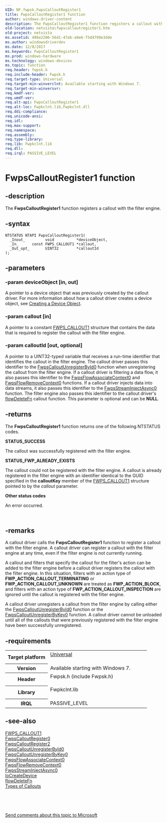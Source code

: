 ```yaml
---
UID: NF.fwpsk.FwpsCalloutRegister1
title: FwpsCalloutRegister1 function
author: windows-driver-content
description: The FwpsCalloutRegister1 function registers a callout with the filter engine.Note  FwpsCalloutRegister1 is the specific version of FwpsCalloutRegister used in Windows 7 and later.
old-location: netvista\fwpscalloutregister1.htm
old-project: netvista
ms.assetid: 496e2206-56d1-47eb-a9e6-f5d4799e3dde
ms.author: windowsdriverdev
ms.date: 12/8/2017
ms.keywords: FwpsCalloutRegister1
ms.prod: windows-hardware
ms.technology: windows-devices
ms.topic: function
req.header: fwpsk.h
req.include-header: Fwpsk.h
req.target-type: Universal
req.target-min-winverclnt: Available starting with Windows 7.
req.target-min-winversvr: 
req.kmdf-ver: 
req.umdf-ver: 
req.alt-api: FwpsCalloutRegister1
req.alt-loc: Fwpkclnt.lib,Fwpkclnt.dll
req.ddi-compliance: 
req.unicode-ansi: 
req.idl: 
req.max-support: 
req.namespace: 
req.assembly: 
req.type-library: 
req.lib: Fwpkclnt.lib
req.dll: 
req.irql: PASSIVE_LEVEL
---
```


# FwpsCalloutRegister1 function



## -description
The 
  <b>FwpsCalloutRegister1</b> function registers a callout with the filter engine.



## -syntax

````
NTSTATUS NTAPI FwpsCalloutRegister1(
  _Inout_         void          *deviceObject,
  _In_      const FWPS_CALLOUT1 *callout,
  _Out_opt_       UINT32        *calloutId
);
````


## -parameters

### -param deviceObject [in, out]

A pointer to a device object that was previously created by the callout driver. For more
     information about how a callout driver creates a device object, see 
     <a href="https://msdn.microsoft.com/library/windows/hardware/ff542862">Creating a Device Object</a>.


### -param callout [in]

A pointer to a constant 
     <a href="netvista.fwps_callout1">FWPS_CALLOUT1</a> structure that contains the
     data that is required to register the callout with the filter engine.


### -param calloutId [out, optional]

A pointer to a UINT32-typed variable that receives a run-time identifier that identifies the
     callout in the filter engine. The callout driver passes this identifier to the 
     <a href="netvista.fwpscalloutunregisterbyid0">FwpsCalloutUnregisterById0</a> function when unregistering the callout from the filter engine. If a
     callout driver is filtering a data flow, it also passes this identifier to the 
     <a href="netvista.fwpsflowassociatecontext0">FwpsFlowAssociateContext0</a> and 
     <a href="netvista.fwpsflowremovecontext0">FwpsFlowRemoveContext0</a> functions.
     If a callout driver injects data into data streams, it also passes this identifier to the 
     <a href="netvista.fwpsstreaminjectasync0">FwpsStreamInjectAsync0</a> function. 
     The filter engine also passes this
     identifier to the callout driver's 
     <a href="..\fwpsk\nc-fwpsk-fwps_callout_flow_delete_notify_fn0.md">flowDeleteFn</a> callout function. This
     parameter is optional and can be <b>NULL</b>.


## -returns
The 
     <b>FwpsCalloutRegister1</b> function returns one of the following NTSTATUS codes.
<dl>
<dt><b>STATUS_SUCCESS</b></dt>
</dl>The callout was successfully registered with the filter engine.
<dl>
<dt><b>STATUS_FWP_ALREADY_EXISTS</b></dt>
</dl>The callout could not be registered with the filter engine. A callout is already registered in
       the filter engine with an identifier identical to the GUID specified in the 
       <b>calloutKey</b> member of the 
       <a href="netvista.fwps_callout1">FWPS_CALLOUT1</a> structure pointed to by the 
       <i>callout</i> parameter.
<dl>
<dt><b>Other status codes</b></dt>
</dl>An error occurred.

 


## -remarks
A callout driver calls the 
    <b>FwpsCalloutRegister1</b> function to register a callout with the filter engine. A callout driver can
    register a callout with the filter engine at any time, even if the filter engine is not currently
    running.

A callout and filters that specify the callout for the filter's action can be added to the filter
    engine before a callout driver registers the callout with the filter engine. In this situation, filters
    with an action type of <b>FWP_ACTION_CALLOUT_TERMINATING</b> or <b>FWP_ACTION_CALLOUT_UNKNOWN</b> are treated as
    <b>FWP_ACTION_BLOCK</b>, and filters with an action type of <b>FWP_ACTION_CALLOUT_INSPECTION</b> are ignored until the
    callout is registered with the filter engine.

A callout driver unregisters a callout from the filter engine by calling either the 
    <a href="netvista.fwpscalloutunregisterbyid0">
    FwpsCalloutUnregisterById0</a> function or the 
    <a href="netvista.fwpscalloutunregisterbykey0">
    FwpsCalloutUnregisterByKey0</a> function. A callout driver cannot be unloaded until all of the callouts
    that were previously registered with the filter engine have been successfully unregistered.


## -requirements
<table>
<tr>
<th width="30%">
Target platform

</th>
<td width="70%">
<dl>
<dt><a href="http://go.microsoft.com/fwlink/p/?linkid=531356" target="_blank">Universal</a></dt>
</dl>
</td>
</tr>
<tr>
<th width="30%">
Version

</th>
<td width="70%">
Available starting with Windows 7.

</td>
</tr>
<tr>
<th width="30%">
Header

</th>
<td width="70%">
<dl>
<dt>Fwpsk.h (include Fwpsk.h)</dt>
</dl>
</td>
</tr>
<tr>
<th width="30%">
Library

</th>
<td width="70%">
<dl>
<dt>Fwpkclnt.lib</dt>
</dl>
</td>
</tr>
<tr>
<th width="30%">
IRQL

</th>
<td width="70%">
PASSIVE_LEVEL

</td>
</tr>
</table>

## -see-also
<dl>
<dt>
<a href="netvista.fwps_callout1">FWPS_CALLOUT1</a>
</dt>
<dt>
<a href="netvista.fwpscalloutregister0">FwpsCalloutRegister0</a>
</dt>
<dt>
<a href="netvista.fwpscalloutregister2">FwpsCalloutRegister2</a>
</dt>
<dt>
<a href="netvista.fwpscalloutunregisterbyid0">FwpsCalloutUnregisterById0</a>
</dt>
<dt>
<a href="netvista.fwpscalloutunregisterbykey0">FwpsCalloutUnregisterByKey0</a>
</dt>
<dt>
<a href="netvista.fwpsflowassociatecontext0">FwpsFlowAssociateContext0</a>
</dt>
<dt>
<a href="netvista.fwpsflowremovecontext0">FwpsFlowRemoveContext0</a>
</dt>
<dt>
<a href="netvista.fwpsstreaminjectasync0">FwpsStreamInjectAsync0</a>
</dt>
<dt>
<a href="kernel.iocreatedevice">IoCreateDevice</a>
</dt>
<dt>
<a href="..\fwpsk\nc-fwpsk-fwps_callout_flow_delete_notify_fn0.md">flowDeleteFn</a>
</dt>
<dt>
<a href="netvista.types_of_callouts">Types of Callouts</a>
</dt>
</dl>
 

 

<a href="mailto:wsddocfb@microsoft.com?subject=Documentation%20feedback [netvista\netvista]:%20FwpsCalloutRegister1 function%20 RELEASE:%20(12/8/2017)&amp;body=%0A%0APRIVACY STATEMENT%0A%0AWe use your feedback to improve the documentation. We don't use your email address for any other purpose, and we'll remove your email address from our system after the issue that you're reporting is fixed. While we're working to fix this issue, we might send you an email message to ask for more info. Later, we might also send you an email message to let you know that we've addressed your feedback.%0A%0AFor more info about Microsoft's privacy policy, see http://privacy.microsoft.com/en-us/default.aspx." title="Send comments about this topic to Microsoft">Send comments about this topic to Microsoft</a>

